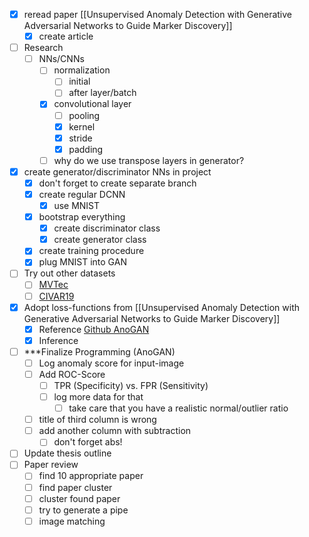 - [x] reread paper [[Unsupervised Anomaly Detection with Generative Adversarial Networks to Guide Marker Discovery]]
	- [x] create article
- [ ] Research
	- [ ] NNs/CNNs
		- [ ] normalization
			- [ ] initial
			- [ ] after layer/batch
		- [x] convolutional layer
			- [ ] pooling		
			- [x] kernel
			- [x] stride
			- [x] padding
		- [ ] why do we use transpose layers in generator?
- [x] create generator/discriminator NNs in project
	- [x] don't forget to create separate branch
	- [x] create regular DCNN
		- [x] use MNIST
	- [x] bootstrap everything
		- [x] create discriminator class
		- [x] create generator class
	- [x] create training procedure
	- [x] plug MNIST into GAN
- [ ] Try out other datasets
	- [ ] [MVTec](https://www.mvtec.com/company/research/datasets/mvtec-ad/)
	- [ ] [CIVAR19](https://www.cs.toronto.edu/~kriz/cifar.html)
- [x] Adopt loss-functions from [[Unsupervised Anomaly Detection with Generative Adversarial Networks to Guide Marker Discovery]]
	- [x] Reference [Github AnoGAN](https://github.com/seungjunlee96/AnoGAN-pytorch)
	- [x] Inference
- [ ] ***Finalize Programming (AnoGAN)
	- [ ] Log anomaly score for input-image
	- [ ] Add ROC-Score
		- [ ] TPR (Specificity) vs. FPR (Sensitivity)
		- [ ] log more data for that
			- [ ] take care that you have a realistic normal/outlier ratio
	- [ ] title of third column is wrong
	- [ ] add another column with subtraction
		- [ ] don't forget abs!
- [ ] Update thesis outline
- [ ] Paper review
	- [ ] find 10 appropriate paper
	- [ ] find paper cluster
	- [ ] cluster found paper
	- [ ] try to generate a pipe
	- [ ] image matching